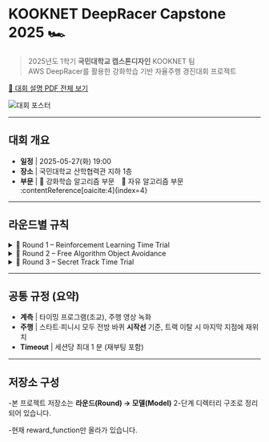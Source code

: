 # KOOKNET DeepRacer Capstone 2025 🏎️

> 2025년도 1학기 **국민대학교 캡스톤디자인** KOOKNET 팀  
> AWS DeepRacer를 활용한 강화학습 기반 자율주행 경진대회 프로젝트

[📄 대회 설명 PDF 전체 보기](docs/competition_overview.pdf)

![대회 포스터](https://github.com/user-attachments/assets/51c46838-48c7-4dd6-9db1-c1483941b192)

---

## 대회 개요
- **일정** | 2025-05-27(화) 19:00  
- **장소** | 국민대학교 산학협력관 지하 1층  
- **부문** | 🔹 강화학습 알고리즘 부문 🔹 자유 알고리즘 부문 :contentReference[oaicite:4]{index=4}

---

## 라운드별 규칙

<details>
<summary>🔹 Round 1 – Reinforcement Learning Time Trial</summary>

| 항목 | 내용 |
| ---- | ---- |
| Track | RL Speedway (95 % 축소) |
| 방향 | 반시계 |
| 알고리즘 | 강화학습 |
| 레이스 | Time Trial |
| 패널티 | 트랙 아웃 +2 s |
| 미션 | 3 분 세션×2, 세션당 Timeout 1 분, **가장 빠른 한 바퀴** 기록 기준 |

<img src="https://github.com/user-attachments/assets/ef559142-09d7-491b-8aae-72cecf27228f" width="600">
</details>

<details>
<summary>🔹 Round 2 – Free Algorithm Object Avoidance</summary>

| 항목 | 내용 |
| ---- | ---- |
| Track | RL Speedway (95 %) |
| 방향 | 반시계 |
| 알고리즘 | 자유 |
| 레이스 | Object Avoidance |
| 패널티 | 트랙 아웃 +2 s |
| 미션 | 조건 동일 (3 분 세션×2, Timeout 1 분) |

<img src="https://github.com/user-attachments/assets/1025cd03-8777-43d7-998d-2409c0b653ad" width="600">
</details>

<details>
<summary>🔹 Round 3 – Secret Track Time Trial</summary>

| 항목 | 내용 |
| ---- | ---- |
| Track | **대회 당일 공개** |
| 방향 | 반시계 |
| 알고리즘 | 강화학습 |
| 레이스 | Time Trial |
| 패널티 | 트랙 아웃 +2 s |
| 미션 | 조건 동일 |

<img src="https://github.com/user-attachments/assets/561b41ec-efad-46e8-8efb-d018c2322540" width="600">
</details>

---

## 공통 규정 (요약)

- **계측** | 타이밍 프로그램(조교), 주행 영상 녹화  
- **주행** | 스타트·피니시 모두 전방 바퀴 **시작선** 기준, 트랙 이탈 시 마지막 지점에 재위치  
- **Timeout** | 세션당 최대 1 분 (재부팅 포함)

---

## 저장소 구성
-본 프로젝트 저장소는 **라운드(Round) → 모델(Model)** 2-단계 디렉터리 구조로 정리되어 있습니다. 

-현재 reward_function만 올라가 있습니다.
